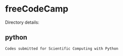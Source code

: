 # freeCodeCamp

Directory details:

## python

    Codes submitted for Scientific Computing with Python